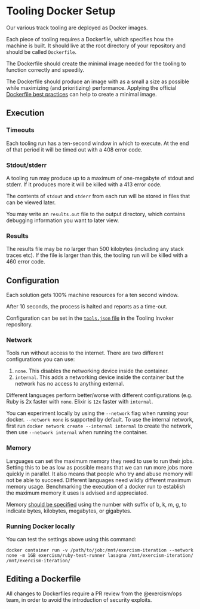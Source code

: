 # Tooling Docker Setup

Our various track tooling are deployed as Docker images.

Each piece of tooling requires a Dockerfile, which specifies how the machine is built.
It should live at the root directory of your repository and should be called `Dockerfile`.

The Dockerfile should create the minimal image needed for the tooling to function correctly and speedily.

The Dockerfile should produce an image with as a small a size as possible while maximizing (and prioritizing) performance.
Applying the official [Dockerfile best practices](https://docs.docker.com/develop/develop-images/dockerfile_best-practices/) can help to create a minimal image.

## Execution

### Timeouts

Each tooling run has a ten-second window in which to execute.
At the end of that period it will be timed out with a 408 error code.

### Stdout/stderr

A tooling run may produce up to a maximum of one-megabyte of stdout and stderr.
If it produces more it will be killed with a 413 error code.

The contents of `stdout` and `stderr` from each run will be stored in files that can be viewed later.

You may write an `results.out` file to the output directory, which contains debugging information you want to later view.

### Results

The results file may be no larger than 500 kilobytes (including any stack traces etc).
If the file is larger than this, the tooling run will be killed with a 460 error code.

## Configuration

Each solution gets 100% machine resources for a ten second window.

After 10 seconds, the process is halted and reports as a time-out.

Configuration can be set in the [`tools.json` file](https://github.com/exercism/tooling-invoker/blob/main/tools.json) in the Tooling Invoker repository.

### Network

Tools run without access to the internet. There are two different configurations you can use:

1. `none`. This disables the networking device inside the container.
2. `internal`. This adds a networking device inside the container but the network has no access to anything external.

Different languages perform better/worse with different configurations (e.g. Ruby is 2x faster with `none`. Elixir is `12x` faster with `internal`.

You can experiment locally by using the `--network` flag when running your docker. `--network none` is supported by default.
To use the internal network, first run `docker network create --internal internal` to create the network, then use `--network internal` when running the container.

### Memory

Languages can set the maximum memory they need to use to run their jobs. Setting this to be as low as possible means that we can run more jobs more quickly in parallel. It also means that people who try and abuse memory will not be able to succeed. Different languages need wildly different maximum memory usage. Benchmarking the execution of a docker run to establish the maximum memory it uses is advised and appreciated.

Memory [should be specified](https://docs.docker.com/config/containers/resource_constraints/#limit-a-containers-access-to-memory) using the number with suffix of b, k, m, g, to indicate bytes, kilobytes, megabytes, or gigabytes.

### Running Docker locally

You can test the settings above using this command:

```
docker container run -v /path/to/job:/mnt/exercism-iteration --network none -m 1GB exercism/ruby-test-runner lasagna /mnt/exercism-iteration/ /mnt/exercism-iteration/
```

## Editing a Dockerfile

All changes to Dockerfiles require a PR review from the @exercism/ops team, in order to avoid the introduction of security exploits.
